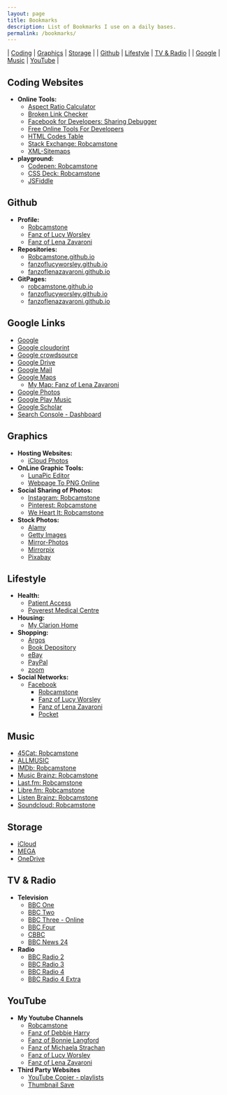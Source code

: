 ```yaml
---
layout: page
title: Bookmarks
description: List of Bookmarks I use on a daily bases.
permalink: /bookmarks/
---
```



| [Coding](#coding-websites) | [Graphics](#graphics) | [Storage](#storage) |
| [Github](#github) | [Lifestyle](#lifestyle) | [TV&nbsp;&&nbsp;Radio](#tv--radio) |
| [Google](#google-links) | [Music](#music) | [YouTube](#youtube) |

## Coding Websites
* **Online Tools:**
   * [Aspect Ratio Calculator](https://calculateaspectratio.com)
   * [Broken Link Checker](http://www.brokenlinkcheck.com)
   * [Facebook for Developers: Sharing Debugger](https://developers.facebook.com/tools/debug/sharing)
   * [Free Online Tools For Developers](https://www.freeformatter.com)
   * [HTML Codes Table](https://www.ascii.cl/htmlcodes.htm)
   * [Stack Exchange: Robcamstone](https://stackexchange.com/users/11999151/robcamstone)
   * [XML-Sitemaps](https://www.xml-sitemaps.com)
* **playground:**
   * [Codepen: Robcamstone](https://codepen.io/Robcamstone)
   * [CSS Deck: Robcamstone](http://cssdeck.com/user/Robcamstone)
   * [JSFiddle](https://jsfiddle.net)

## Github
* **Profile:**
   * [Robcamstone](https://github.com/Robcamstone)
   * [Fanz of Lucy Worsley](https://github.com/FanzOfLucyWorsley)
   * [Fanz of Lena Zavaroni](https://github.com/fanz-of-lena-zavaroni)
* **Repositories:**
   * [Robcamstone.github.io](https://github.com/Robcamstone/Robcamstone.github.io)
   * [fanzoflucyworsley.github.io](https://github.com/FanzOfLucyWorsley/fanzoflucyworsley.github.io)
   * [fanzoflenazavaroni.github.io](https://github.com/fanz-of-lena-zavaroni/fanz-of-lena-zavaroni.github.io)
* **GitPages:**
   * [robcamstone.github.io](https://robcamstone.github.io)
   * [fanzoflucyworsley.github.io](https://fanzoflucyworsley.github.io)
   * [fanzoflenazavaroni.github.io](https://fanz-of-lena-zavaroni.github.io)

## Google Links
* [Google](https://www.google.com/?gfe_rd=cr&dcr=0&ei=bzHaWeOpIsmT8QfX1I2wDQ&gws_rd=cr&fg=1)
* [Google cloudprint](https://www.google.com/cloudprint/#printers)
* [Google crowdsource](https://crowdsource.google.com/home)
* [Google Drive](https://drive.google.com/drive)
* [Google Mail](http://gmail.com)
* [Google Maps](https://www.google.co.uk/maps)
   * [My Map: Fanz of Lena Zavaroni](https://www.google.com/maps/d/u/0/viewer?hl=en&mid=1D1D0ERV_FQMNb9XZzJ-J3yUlK8aI4vhI&ll=55.94167604031339%2C-4.793413585008807&z=19)
* [Google Photos](https://photos.google.com)
* [Google Play Music](https://play.google.com/music/listen?authuser&u=0#/albums)
* [Google Scholar](https://scholar.google.com)
* [Search Console - Dashboard](https://www.google.com/webmasters/tools/dashboard?hl=en&authuser=0&siteUrl=https://fanzoflenazavaroni.github.io)

## Graphics
* **Hosting Websites:**
   * [iCloud Photos](https://www.icloud.com#photos)
* **OnLine Graphic Tools:**
   * [LunaPic Editor](https://www169.lunapic.com/edito)
   * [Webpage To PNG Online](http://www.pdfconvertonline.com/webpage-to-png-online.html)
* **Social Sharing of Photos:**
   * [Instagram: Robcamstone](https://www.instagram.com/robcamstone)
   * [Pinterest: Robcamstone](https://www.pinterest.co.uk/robcamstone/)
   * [We Heart It: Robcamstone](https://weheartit.com/Robcamstone)
* **Stock Photos:**
   * [Alamy](http://www.alamy.com)
   * [Getty Images](http://www.gettyimages.co.uk)
   * [Mirror-Photos](http://www.mirror-photos.co.uk)
   * [Mirrorpix](https://www.mirrorpix.com)
   * [Pixabay](https://pixabay.com/en/users/Robcamstone-8863342)

## Lifestyle
* **Health:**
   * [Patient Access](https://www.patientaccess.com)
   * [Poverest Medical Centre](http://www.poverestmedicalcentre.co.uk)
* **Housing:**
   * [My Clarion Home](https://www.myclarionhome.com)
* **Shopping:**
   * [Argos](http://www.argos.co.uk)
   * [Book Depository](https://www.bookdepository.com/)
   * [eBay](http://ebay.co.uk)
   * [PayPal](http://paypal.co.uk)
   * [zoom](https://www.zoom.co.uk)
* **Social Networks:**
   * [Facebook](https://www.facebook.com)
      * [Robcamstone](https://www.facebook.com/robertstonebanks)
      * [Fanz of Lucy Worsley](https://www.facebook.com/fanzoflucyworsley)
      * [Fanz of Lena Zavaroni](https://www.facebook.com/fanzoflenazavaroni)
      * [Pocket](https://getpocket.com)

## Music
   * [45Cat: Robcamstone](http://www.45worlds.com/m/robcamstone)
   * [ALLMUSIC](https://www.allmusic.com/profile/robcamstone)
   * [IMDb: Robcamstone](http://www.imdb.com/user/ur29493739)
   * [Music Brainz: Robcamstone](https://musicbrainz.org/user/Robcamstone)
   * [Last.fm: Robcamstone](https://www.last.fm/user/Robcamstone)
   * [Libre.fm: Robcamstone](https://libre.fm/user/Robcamstone)
   * [Listen Brainz: Robcamstone](https://listenbrainz.org/user/Robcamstone)
   * [Soundcloud: Robcamstone](https://soundcloud.com/robcamstone)

## Storage
   * [iCloud](https://www.icloud.com)
   * [MEGA](https://mega.nz)
   * [OneDrive](http://onedrive.live.com)

## TV & Radio
* **Television**
   * [BBC One](http://www.bbc.co.uk/bbcone/programmes/schedules/london)
   * [BBC Two](http://www.bbc.co.uk/bbctwo/programmes/schedules/england)
   * [BBC Three - Online](http://www.bbc.co.uk/bbcthree)
   * [BBC Four](http://www.bbc.co.uk/bbcfour/programmes/schedules)
   * [CBBC](http://www.bbc.co.uk/cbbc/programmes/schedules)
   * [BBC News 24](http://www.bbc.co.uk/bbcnews/programmes/schedules)
* **Radio**
   * [BBC Radio 2](http://www.bbc.co.uk/radio2/programmes/schedules)
   * [BBC Radio 3](http://www.bbc.co.uk/radio3/programmes/schedules)
   * [BBC Radio 4](http://www.bbc.co.uk/radio4/programmes/schedules)
   * [BBC Radio 4 Extra](http://www.bbc.co.uk/radio4extra/programmes/schedules)

## YouTube
* **My Youtube Channels**
   * [Robcamstone](https://www.youtube.com/channel/UCxGas6kcIvNZVIpZfTPKLug)
   * [Fanz of Debbie Harry](https://www.youtube.com/channel/UCdwGG86mU96jvORZiXdiuyw)
   * [Fanz of Bonnie Langford](https://www.youtube.com/channel/UCOkMlk-r6RflBEMiEW8Xyqg)
   * [Fanz of Michaela Strachan](https://www.youtube.com/channel/UC-k-NxlJ33NqfwKsF2JItAQ)
   * [Fanz of Lucy Worsley](https://www.youtube.com/channel/UC8L4vWvQV3MUu8FrQqGiYvA)
   * [Fanz of Lena Zavaroni](https://www.youtube.com/channel/UCTcpqllbI3ir8AlUT3RnO_g)
* **Third Party Websites**
   * [YouTube Copier - playlists](https://ctrlq.org/youtube/playlists)
   * [Thumbnail Save](http://thumbnailsave.com)
